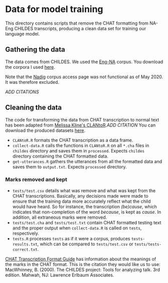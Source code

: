 # Data for model training

This directory contains scripts that remove the CHAT formatting from NA-Eng CHILDES transcripts, producing a clean data set for training our language model. 

## Gathering the data

The data comes from CHILDES. We used the [Eng-NA](https://childes.talkbank.org/access/Eng-NA/) corpus. You download the corpora I used [here](http://adityayedetore.com/data/childes). 

Note that the  [Nadig](https://talkbank.org/access/ASDBank/English/Nadig.html) corpus access page was not functional as of May 2020. It was therefore excluded.

*ADD CITATIONS*

## Cleaning the data

The code for transforming the data from CHAT transcription to normal text has been adapted from [Melissa Kline's CLANtoR](https://github.com/mekline/CLANtoR).*ADD CITATION*  You can download the produced datasets [here](http://adityayedetore.com/data/processed). 

* `CLANtoR.R` formats the CHAT transcription as a data frame. 
* `collect-data.R` calls the functions in `CLANtoR.R` on all `*.cha` files in `childes` directory and saves them in `processed`. Expects `childes` directory containing the CHAT formatted data. 
* `get-utterances.R` gathers the utterances from all the formatted data and saves them to `output.txt`. Expects `processed` directory. 


### Marks removed and kept

* `tests/test.csv` details what was remove and what was kept from the CHAT transcriptions. Basically, any decisions made were made to ensure that the training data more accurately reflect what the child would have heard. So for instance, the transcription _(be)cause_, which indicates that non-completion of the word _because_, is kept as _cause_. In addition, all extraneous marks were removed. 
* `tests/test.cha` and `tests/test.txt` contain CHAT formatted testing text and the proper output when `collect-data.R` is called on `tests`, respectively. 
* `tests.R` processes `tests` as if it were a corpus, produces `tests-results.txt`, which can be compared to `tests/test.csv` or `tests/tests-correct.txt`.


[CHAT Transcription Format Guide](https://talkbank.org/manuals/CHAT.html#_Toc33781487) has information about the meanings of the marks in the CHAT format.  This is the citation they would like us to use: MacWhinney, B. (2000). The CHILDES project: Tools for analyzing talk. 3rd edition. Mahwah, NJ: Lawrence Erlbaum Associates.
